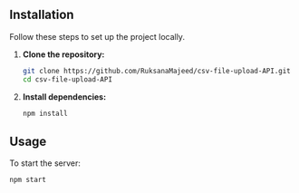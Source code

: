## Installation

Follow these steps to set up the project locally.

1. **Clone the repository:**

    ```sh
    git clone https://github.com/RuksanaMajeed/csv-file-upload-API.git
    cd csv-file-upload-API
    ```

2. **Install dependencies:**

    ```sh
    npm install
    ```

## Usage

To start the server:

```sh
npm start
```
